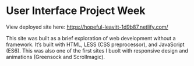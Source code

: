 # User Interface Project Week

View deployed site here: https://hopeful-leavitt-1d9b87.netlify.com/

This site was built as a brief exploration of web development without a framework. It’s built with HTML, LESS (CSS preprocessor), and JavaScript (ES6). This was also one of the first sites I buolt with responsive design and animations (Greensock and Scrollmagic).
